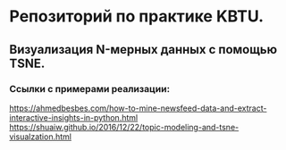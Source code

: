# Репозиторий по практике KBTU.
## Визуализация N-мерных данных с помощью TSNE.

### Ссылки с примерами реализации:  
https://ahmedbesbes.com/how-to-mine-newsfeed-data-and-extract-interactive-insights-in-python.html  
https://shuaiw.github.io/2016/12/22/topic-modeling-and-tsne-visualzation.html
